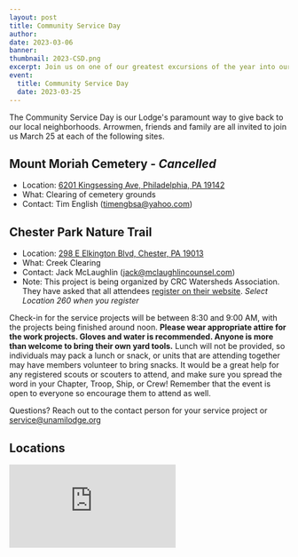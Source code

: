 ```yaml
---
layout: post
title: Community Service Day
author:
date: 2023-03-06
banner:
thumbnail: 2023-CSD.png
excerpt: Join us on one of our greatest excursions of the year into our own backyard!
event:
  title: Community Service Day
  date: 2023-03-25
---
```


The Community Service Day is our Lodge's paramount way to give back to our local neighborhoods. Arrowmen, friends and family are all invited to join us March 25 at each of the following sites.

## Mount Moriah Cemetery - *Cancelled*
- Location: [6201 Kingsessing Ave, Philadelphia, PA 19142](https://goo.gl/maps/hvsEdEa955uP6qs28)
- What: Clearing of cemetery grounds
- Contact: Tim English (timengbsa@yahoo.com)

## Chester Park Nature Trail
- Location: [298 E Elkington Blvd, Chester, PA 19013](https://goo.gl/maps/TejBx8ieHNbfNeKT9)
- What: Creek Clearing
- Contact: Jack McLaughlin (jack@mclaughlincounsel.com)
- Note: This project is being organized by CRC Watersheds Association. They have asked that all attendees [register on their website](https://www.crcwatersheds.org/what-we-do/streams-cleanup/streams-cleanup-volunteering/). *Select Location 260 when you register*


Check-in for the service projects will be between 8:30 and 9:00 AM, with the projects being finished around noon. **Please wear appropriate attire for the work projects. Gloves and water is recommended. Anyone is more than welcome to bring their own yard tools.** Lunch will not be provided, so individuals may pack a lunch or snack, or units that are attending together may have members volunteer to bring snacks. It would be a great help for any registered scouts or scouters to attend, and make sure you spread the word in your Chapter, Troop, Ship, or Crew! Remember that the event is open to everyone so encourage them to attend as well.

Questions? Reach out to the contact person for your service project or [service@unamilodge.org](/contact?recipient=service)

## Locations

<div class="embed-responsive embed-responsive-4by3 mb-3">
  <iframe class="embed-responsive-item" src="https://www.google.com/maps/d/embed?mid=13Uq6Bq38Pxwc81jvAWQAq_gHs7_KYDSf&ehbc=2E312F" frameborder="0" style="border:0;" allowfullscreen></iframe>
</div>
